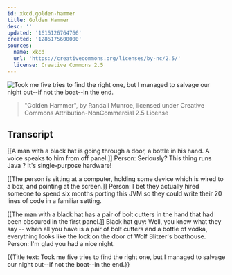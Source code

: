 ```yaml
---
id: xkcd.golden-hammer
title: Golden Hammer
desc: ''
updated: '1616126764766'
created: '1286175600000'
sources:
  name: xkcd
  url: 'https://creativecommons.org/licenses/by-nc/2.5/'
  license: Creative Commons 2.5
---
```

![Took me five tries to find the right one, but I managed to salvage our night out--if not the boat--in the end.](https://imgs.xkcd.com/comics/golden_hammer.png)
> "Golden Hammer", by Randall Munroe, licensed under Creative Commons Attribution-NonCommercial 2.5 License

## Transcript
[[A man with a black hat is going through a door, a bottle in his hand.  A voice speaks to him from off panel.]]
Person: Seriously?  This thing runs 
Java
?  It's single-purpose hardware!

[[The person is sitting at a computer, holding some device which is wired to a box, and pointing at the screen.]]
Person: I bet they actually hired someone to spend six months porting this JVM so they could write their 20 lines of code in a familiar setting.

[[The man with a black hat has a pair of bolt cutters in the hand that had been obscured in the first panel.]]
Black hat guy: Well, you know what they say -- when all you have is a pair of bolt cutters and a bottle of vodka, everything looks like the lock on the door of Wolf Blitzer's boathouse.
Person: I'm glad 
you
 had a nice night.

{{Title text: Took me five tries to find the right one, but I managed to salvage our night out--if not the boat--in the end.}}

